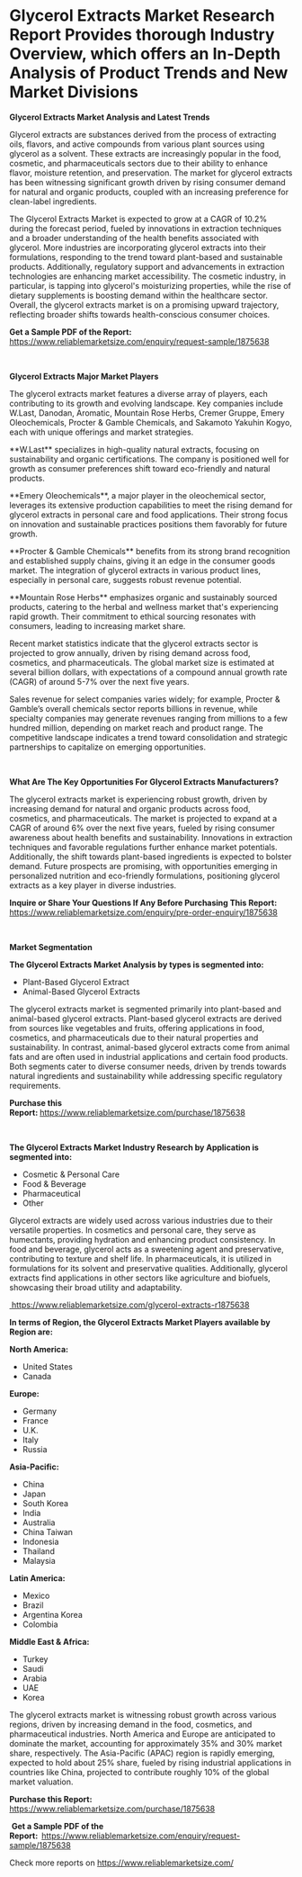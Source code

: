 <p><h1>Glycerol Extracts Market Research Report Provides thorough Industry Overview, which offers an In-Depth Analysis of Product Trends and New Market Divisions</h1></p><p><strong>Glycerol Extracts Market Analysis and Latest Trends</strong></p>
<p><p>Glycerol extracts are substances derived from the process of extracting oils, flavors, and active compounds from various plant sources using glycerol as a solvent. These extracts are increasingly popular in the food, cosmetic, and pharmaceuticals sectors due to their ability to enhance flavor, moisture retention, and preservation. The market for glycerol extracts has been witnessing significant growth driven by rising consumer demand for natural and organic products, coupled with an increasing preference for clean-label ingredients.</p><p>The Glycerol Extracts Market is expected to grow at a CAGR of 10.2% during the forecast period, fueled by innovations in extraction techniques and a broader understanding of the health benefits associated with glycerol. More industries are incorporating glycerol extracts into their formulations, responding to the trend toward plant-based and sustainable products. Additionally, regulatory support and advancements in extraction technologies are enhancing market accessibility. The cosmetic industry, in particular, is tapping into glycerol's moisturizing properties, while the rise of dietary supplements is boosting demand within the healthcare sector. Overall, the glycerol extracts market is on a promising upward trajectory, reflecting broader shifts towards health-conscious consumer choices.</p></p>
<p><strong>Get a Sample PDF of the Report:&nbsp;</strong> <a href="https://www.reliablemarketsize.com/enquiry/request-sample/1875638?utm_campaign=2005&utm_medium=2&utm_source=Github&utm_content=ia&utm_term=04022025&utm_id=glycerol-extracts">https://www.reliablemarketsize.com/enquiry/request-sample/1875638</a></p>
<p>&nbsp;</p>
<p><strong>Glycerol Extracts Major Market Players</strong></p>
<p><p>The glycerol extracts market features a diverse array of players, each contributing to its growth and evolving landscape. Key companies include W.Last, Danodan, Aromatic, Mountain Rose Herbs, Cremer Gruppe, Emery Oleochemicals, Procter & Gamble Chemicals, and Sakamoto Yakuhin Kogyo, each with unique offerings and market strategies.</p><p>**W.Last** specializes in high-quality natural extracts, focusing on sustainability and organic certifications. The company is positioned well for growth as consumer preferences shift toward eco-friendly and natural products. </p><p>**Emery Oleochemicals**, a major player in the oleochemical sector, leverages its extensive production capabilities to meet the rising demand for glycerol extracts in personal care and food applications. Their strong focus on innovation and sustainable practices positions them favorably for future growth.</p><p>**Procter & Gamble Chemicals** benefits from its strong brand recognition and established supply chains, giving it an edge in the consumer goods market. The integration of glycerol extracts in various product lines, especially in personal care, suggests robust revenue potential.</p><p>**Mountain Rose Herbs** emphasizes organic and sustainably sourced products, catering to the herbal and wellness market that's experiencing rapid growth. Their commitment to ethical sourcing resonates with consumers, leading to increasing market share.</p><p>Recent market statistics indicate that the glycerol extracts sector is projected to grow annually, driven by rising demand across food, cosmetics, and pharmaceuticals. The global market size is estimated at several billion dollars, with expectations of a compound annual growth rate (CAGR) of around 5-7% over the next five years.</p><p>Sales revenue for select companies varies widely; for example, Procter & Gamble’s overall chemicals sector reports billions in revenue, while specialty companies may generate revenues ranging from millions to a few hundred million, depending on market reach and product range. The competitive landscape indicates a trend toward consolidation and strategic partnerships to capitalize on emerging opportunities.</p></p>
<p>&nbsp;</p>
<p><strong>What Are The Key Opportunities For Glycerol Extracts Manufacturers?</strong></p>
<p><p>The glycerol extracts market is experiencing robust growth, driven by increasing demand for natural and organic products across food, cosmetics, and pharmaceuticals. The market is projected to expand at a CAGR of around 6% over the next five years, fueled by rising consumer awareness about health benefits and sustainability. Innovations in extraction techniques and favorable regulations further enhance market potentials. Additionally, the shift towards plant-based ingredients is expected to bolster demand. Future prospects are promising, with opportunities emerging in personalized nutrition and eco-friendly formulations, positioning glycerol extracts as a key player in diverse industries.</p></p>
<p><strong>Inquire or Share Your Questions If Any Before Purchasing This Report:</strong> <a href="https://www.reliablemarketsize.com/enquiry/pre-order-enquiry/1875638?utm_campaign=2005&utm_medium=2&utm_source=Github&utm_content=ia&utm_term=04022025&utm_id=glycerol-extracts">https://www.reliablemarketsize.com/enquiry/pre-order-enquiry/1875638</a></p>
<p>&nbsp;</p>
<p><strong>Market Segmentation</strong></p>
<p><strong>The Glycerol Extracts Market Analysis by types is segmented into:</strong></p>
<p><ul><li>Plant-Based Glycerol Extract</li><li>Animal-Based Glycerol Extracts</li></ul></p>
<p><p>The glycerol extracts market is segmented primarily into plant-based and animal-based glycerol extracts. Plant-based glycerol extracts are derived from sources like vegetables and fruits, offering applications in food, cosmetics, and pharmaceuticals due to their natural properties and sustainability. In contrast, animal-based glycerol extracts come from animal fats and are often used in industrial applications and certain food products. Both segments cater to diverse consumer needs, driven by trends towards natural ingredients and sustainability while addressing specific regulatory requirements.</p></p>
<p><strong>Purchase this Report:&nbsp;</strong><a href="https://www.reliablemarketsize.com/purchase/1875638?utm_campaign=2005&utm_medium=2&utm_source=Github&utm_content=ia&utm_term=04022025&utm_id=glycerol-extracts">https://www.reliablemarketsize.com/purchase/1875638</a></p>
<p>&nbsp;</p>
<p><strong>The Glycerol Extracts Market Industry Research by Application is segmented into:</strong></p>
<p><ul><li>Cosmetic & Personal Care</li><li>Food & Beverage</li><li>Pharmaceutical</li><li>Other</li></ul></p>
<p><p>Glycerol extracts are widely used across various industries due to their versatile properties. In cosmetics and personal care, they serve as humectants, providing hydration and enhancing product consistency. In food and beverage, glycerol acts as a sweetening agent and preservative, contributing to texture and shelf life. In pharmaceuticals, it is utilized in formulations for its solvent and preservative qualities. Additionally, glycerol extracts find applications in other sectors like agriculture and biofuels, showcasing their broad utility and adaptability.</p></p>
<p><a href="https://www.reliablemarketsize.com/glycerol-extracts-r1875638?utm_campaign=2005&utm_medium=2&utm_source=Github&utm_content=ia&utm_term=04022025&utm_id=glycerol-extracts">&nbsp;https://www.reliablemarketsize.com/glycerol-extracts-r1875638</a></p>
<p><strong>In terms of Region, the Glycerol Extracts Market Players available by Region are:</strong></p>
<p>
    <p> <strong> North America: </strong>
        <ul>
            <li>United States</li>
            <li>Canada</li>
        </ul>
        </p> 
    <p> <strong> Europe: </strong>
        <ul>
            <li>Germany</li>
            <li>France</li>
            <li>U.K.</li>
            <li>Italy</li>
            <li>Russia</li>
        </ul>
        </p> 
    <p> <strong> Asia-Pacific: </strong>
        <ul>
            <li>China</li>
            <li>Japan</li>
            <li>South Korea</li>
            <li>India</li>
            <li>Australia</li>
            <li>China Taiwan</li>
            <li>Indonesia</li>
            <li>Thailand</li>
            <li>Malaysia</li>
        </ul>
        </p> 
    <p> <strong> Latin America: </strong>
        <ul>
            <li>Mexico</li>
            <li>Brazil</li>
            <li>Argentina Korea</li>
            <li>Colombia</li>
        </ul>
        </p> 
    <p> <strong> Middle East & Africa: </strong>
        <ul>
            <li>Turkey</li>
            <li>Saudi</li>
            <li>Arabia</li>
            <li>UAE</li>
            <li>Korea</li>
        </ul>
    </p>
    </p>
<p><p>The glycerol extracts market is witnessing robust growth across various regions, driven by increasing demand in the food, cosmetics, and pharmaceutical industries. North America and Europe are anticipated to dominate the market, accounting for approximately 35% and 30% market share, respectively. The Asia-Pacific (APAC) region is rapidly emerging, expected to hold about 25% share, fueled by rising industrial applications in countries like China, projected to contribute roughly 10% of the global market valuation.</p></p>
<p><strong>Purchase this Report: </strong><a href="https://www.reliablemarketsize.com/purchase/1875638?utm_campaign=2005&utm_medium=2&utm_source=Github&utm_content=ia&utm_term=04022025&utm_id=glycerol-extracts">https://www.reliablemarketsize.com/purchase/1875638</a></p>
<p>&nbsp;<strong>Get a Sample PDF of the Report:&nbsp;&nbsp;</strong><a href="https://www.reliablemarketsize.com/enquiry/request-sample/1875638?utm_campaign=2005&utm_medium=2&utm_source=Github&utm_content=ia&utm_term=04022025&utm_id=glycerol-extracts">https://www.reliablemarketsize.com/enquiry/request-sample/1875638</a></p>
<p><strong></strong></p>
<p>Check more reports on <a href="https://www.reliablemarketsize.com/?utm_campaign=2005&utm_medium=2&utm_source=Github&utm_content=ia&utm_term=04022025&utm_id=glycerol-extracts">https://www.reliablemarketsize.com/</a></p>